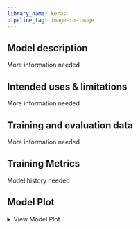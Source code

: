 ```yaml
---
library_name: keras
pipeline_tag: image-to-image
---
```


## Model description

More information needed

## Intended uses & limitations

More information needed

## Training and evaluation data

More information needed

 ## Training Metrics
Model history needed
 ## Model Plot

<details>
<summary>View Model Plot</summary>

![Model Image](./model.png)

</details>